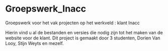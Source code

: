 # Groepswerk_Inacc
Groepswerk voor het vak projecten op het werkveld : klant Inacc

Hierin vind u al de bestanden en versies die nodig zijn tot het maken van de website voor de klant.
Dit project is gemaakt door 3 studenten, Dorien Van Looy, Stijn Weyts en mezelf.

